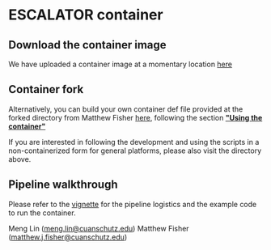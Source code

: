 # ESCALATOR container

## Download the container image

We have uploaded a container image at a momentary location [here](https://olucdenver-my.sharepoint.com/:u:/g/personal/meng_lin_cuanschutz_edu/EQ8IM0p0itZHgKGqKge6JY0BVXAovZ66TpeV6waKr100DQ)

## Container fork

Alternatively, you can build your own container def file provided at the forked directory from Matthew Fisher [here](https://github.com/MatthewFisher126/ESCALATOR), following the section [**"Using the container"**](https://github.com/MatthewFisher126/ESCALATOR?tab=readme-ov-file#using-the-container) 

If you are interested in following the development and using the scripts in a non-containerized form for general platforms, please also visit the directory above.

## Pipeline walkthrough

Please refer to the [vignette](ESCALATOR_container_readme.pdf) for the pipeline logistics and the example code to run the container.


Meng Lin (meng.lin@cuanschutz.edu)
Matthew Fisher (matthew.j.fisher@cuanschutz.edu)

